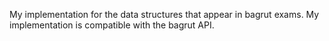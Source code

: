 My implementation for the data structures that appear in bagrut exams.
My implementation is compatible with the bagrut API.
